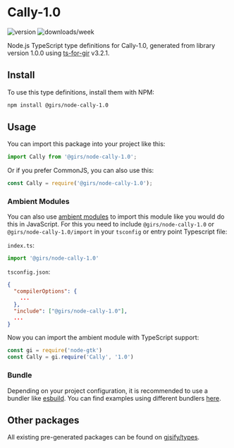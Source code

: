 
# Cally-1.0

![version](https://img.shields.io/npm/v/@girs/node-cally-1.0)
![downloads/week](https://img.shields.io/npm/dw/@girs/node-cally-1.0)


Node.js TypeScript type definitions for Cally-1.0, generated from library version 1.0.0 using [ts-for-gir](https://github.com/gjsify/ts-for-gir) v3.2.1.


## Install

To use this type definitions, install them with NPM:
```bash
npm install @girs/node-cally-1.0
```

## Usage

You can import this package into your project like this:
```ts
import Cally from '@girs/node-cally-1.0';
```

Or if you prefer CommonJS, you can also use this:
```ts
const Cally = require('@girs/node-cally-1.0');
```

### Ambient Modules

You can also use [ambient modules](https://github.com/gjsify/ts-for-gir/tree/main/packages/cli#ambient-modules) to import this module like you would do this in JavaScript.
For this you need to include `@girs/node-cally-1.0` or `@girs/node-cally-1.0/import` in your `tsconfig` or entry point Typescript file:

`index.ts`:
```ts
import '@girs/node-cally-1.0'
```

`tsconfig.json`:
```json
{
  "compilerOptions": {
    ...
  },
  "include": ["@girs/node-cally-1.0"],
  ...
}
```

Now you can import the ambient module with TypeScript support: 

```ts
const gi = require('node-gtk')
const Cally = gi.require('Cally', '1.0')
```


### Bundle

Depending on your project configuration, it is recommended to use a bundler like [esbuild](https://esbuild.github.io/). You can find examples using different bundlers [here](https://github.com/gjsify/ts-for-gir/tree/main/examples).

## Other packages

All existing pre-generated packages can be found on [gjsify/types](https://github.com/gjsify/types).

